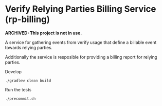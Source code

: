 Verify Relying Parties Billing Service (rp-billing)
===

**ARCHIVED: This project is not in use.**

A service for gathering events from verify usage that define a billable event towards relying parties.

Additionally the service is resposible for providing a billing report for relying parties.

Develop
```
./gradlew clean build
```

Run the tests
```
./precommit.sh
```

